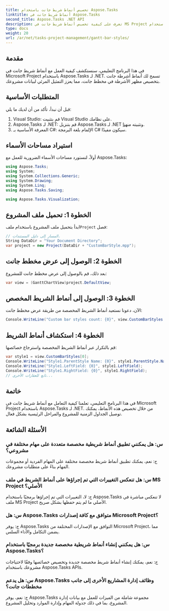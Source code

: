 ```yaml
---
title: تخصيص أنماط شريط جانت باستخدام Aspose.Tasks
linktitle: أنماط شريط جانت في Aspose.Tasks
second_title: Aspose.Tasks .NET API
description: تعرف على كيفية تخصيص أنماط شريط جانت في MS Project باستخدام Aspose.Tasks لـ .NET. تعزيز تصور المشروع دون عناء.
type: docs
weight: 20
url: /ar/net/tasks-project-management/gantt-bar-styles/
---
```

## مقدمة
في هذا البرنامج التعليمي، سنستكشف كيفية العمل مع أنماط شريط جانت في Microsoft Project باستخدام Aspose.Tasks لـ .NET. تسمح لك أنماط أشرطة جانت بتخصيص مظهر الأشرطة في مخطط جانت، مما يعزز التمثيل المرئي لبيانات مشروعك.
## المتطلبات الأساسية
قبل أن نبدأ، تأكد من أن لديك ما يلي:
1. Visual Studio: قم بتثبيت Visual Studio على نظامك.
2.  Aspose.Tasks لـ .NET: قم بتنزيل Aspose.Tasks لـ .NET وتثبيته من[هنا](https://releases.aspose.com/tasks/net/).
3. المعرفة الأساسية بـ C#: الإلمام بلغة البرمجة C# سيكون مفيدًا.

## استيراد مساحات الأسماء
أولاً، لنستورد مساحات الأسماء الضرورية للعمل مع Aspose.Tasks:
```csharp
using Aspose.Tasks;
using System;
using System.Collections.Generic;
using System.Drawing;
using System.Linq;
using Aspose.Tasks.Saving;

using Aspose.Tasks.Visualization;
```
## الخطوة 1: تحميل ملف المشروع
 ابدأ بتحميل ملف المشروع باستخدام ملف`Project` فصل:
```csharp
// المسار إلى دليل المستندات.
String DataDir = "Your Document Directory";
var project = new Project(DataDir + "CustomBarStyle.mpp");
```
## الخطوة 2: الوصول إلى عرض مخطط جانت
بعد ذلك، قم بالوصول إلى عرض مخطط جانت للمشروع:
```csharp
var view = (GanttChartView)project.DefaultView;
```
## الخطوة 3: الوصول إلى أنماط الشريط المخصص
الآن، دعونا نستعيد أنماط الشريط المخصصة من طريقة عرض مخطط جانت:
```csharp
Console.WriteLine("Custom bar styles count: {0}", view.CustomBarStyles.Count);
```
## الخطوة 4: استكشاف أنماط الشريط
قم بالتكرار عبر أنماط الشريط المخصصة واسترجاع خصائصها:
```csharp
var style1 = view.CustomBarStyles[0];
Console.WriteLine("Style1.ParentStyle Name: {0}", style1.ParentStyle.Name);
Console.WriteLine("Style1.LeftField: {0}", style1.LeftField);
Console.WriteLine("Style1.RightField: {0}", style1.RightField);
// تابع للعقارات الأخرى...
```

## خاتمة
في هذا البرنامج التعليمي، تعلمنا كيفية التعامل مع أنماط شريط جانت في Microsoft Project باستخدام Aspose.Tasks لـ .NET. من خلال تخصيص هذه الأنماط، يمكنك توصيل الجداول الزمنية للمشروع والمراحل الرئيسية بشكل فعال.

## الأسئلة الشائعة
### س: هل يمكنني تطبيق أنماط شريطية مخصصة متعددة على مهام مختلفة في مشروعي؟
ج: نعم، يمكنك تطبيق أنماط شريط مخصصة مختلفة على المهام الفردية أو مجموعات المهام بناءً على متطلبات مشروعك.
### س: هل تنعكس التغييرات التي تم إجراؤها على أنماط الشريط في ملف MS Project الأصلي؟
ج: لا، التغييرات التي تم إجراؤها برمجيًا باستخدام Aspose.Tasks لا تنعكس مباشرة في ملف MS Project الأصلي ما لم يتم حفظها بشكل صريح.
### س: هل Aspose.Tasks متوافق مع كافة إصدارات Microsoft Project؟
ج: يوفر Aspose.Tasks التوافق مع الإصدارات المختلفة من Microsoft Project، مما يضمن التكامل والأداء السلس.
### س: هل يمكنني إنشاء أنماط شريطية مخصصة جديدة برمجيًا باستخدام Aspose.Tasks؟
ج: نعم، يمكنك إنشاء أنماط شريط مخصصة جديدة وتخصيص خصائصها وفقًا لاحتياجات مشروعك باستخدام Aspose.Tasks APIs.
### س: هل يدعم Aspose.Tasks وظائف إدارة المشاريع الأخرى إلى جانب مخططات جانت؟
ج: نعم، يوفر Aspose.Tasks مجموعة شاملة من الميزات للعمل مع بيانات إدارة المشروع، بما في ذلك جدولة المهام وإدارة الموارد وتحليل المشروع.